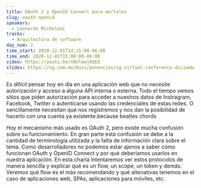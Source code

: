 ```yaml
---
title: OAuth 2 y OpenID Connect para mortales
slug: oauth-openid
speakers:
  - Leonardo Micheloni
tracks:
  - Arquitectura de software
day_num: 2
time_start: 2020-12-01T14:15:00-06:00
time_end: 2020-12-01T15:00:00-06:00
video: https://youtu.be/nNVlewjKQEQ
slides: https://sg.com.mx/buzz/ponencias/sg-virtual-conference-diciembre-2020/oauth-2-y-openid-connect-para-mortales
---
```


Es difícil pensar hoy en día en una aplicación web que no necesite autorización y acceso a alguna API interna o externa.
Todo el tiempo vemos sitios que piden autorización para acceder a nuestros datos de Instragram, Facebook, Twitter o autenticarse usando las credenciales de estas redes.
O sencillamente necesitan que nos registremos y nos dan la posibilidad de hacerlo con una cuenta ya existente.because beatles chords

Hoy el mecanismo más usado es OAuth 2, pero existe mucha confusión sobre su funcionamiento.
En gran parte esta confusión se debe a la cantidad de terminología utilizada y la falta de información clara sobre el tema.
Como desarrolladores no podemos estar ajenos a saber cómo funcionan OAuth y OpenID Connect y por qué deberíamos usarlos en nuestra aplicación.
En esta charla intentaremos ver estos protocolos de manera sencilla y explicar qué es un flow, un scope, un token y demás.
Veremos qué flow es el más recomendando y qué altenativas tenemos en el caso de aplicaciones web, SPAs, aplicaciones para móviles, etc.

